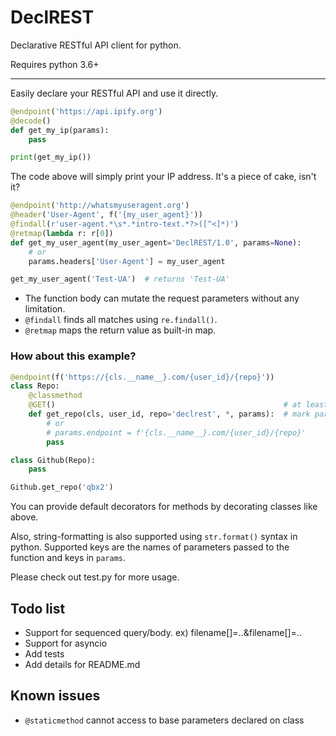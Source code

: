 # DeclREST
Declarative RESTful API client for python.

Requires python 3.6+

---

Easily declare your RESTful API and use it directly.

```python
@endpoint('https://api.ipify.org')
@decode()
def get_my_ip(params):
    pass

print(get_my_ip())
```

The code above will simply print your IP address.
It's a piece of cake, isn't it?

```python
@endpoint('http://whatsmyuseragent.org')
@header('User-Agent', f('{my_user_agent}'))
@findall(r'user-agent.*\s*.*intro-text.*?>([^<]*)')
@retmap(lambda r: r[0])
def get_my_user_agent(my_user_agent='DeclREST/1.0', params=None):
    # or
    params.headers['User-Agent'] = my_user_agent

get_my_user_agent('Test-UA')  # returns 'Test-UA'
```

- The function body can mutate the request parameters without any limitation.
- `@findall` finds all matches using `re.findall()`.
- `@retmap` maps the return value as built-in map.

### How about this example?

```python
@endpoint(f('https://{cls.__name__}.com/{user_id}/{repo}'))
class Repo:
    @classmethod
    @GET()                                                   # at least one DeclREST decorator is required
    def get_repo(cls, user_id, repo='declrest', *, params):  # mark params as keyword argument using *
        # or
        # params.endpoint = f'{cls.__name__}.com/{user_id}/{repo}'
        pass

class Github(Repo):
    pass

Github.get_repo('qbx2')
```

You can provide default decorators for methods by decorating classes like above.

Also, string-formatting is also supported using `str.format()` syntax in python.
Supported keys are the names of parameters passed to the function and keys in `params`.

Please check out test.py for more usage.

## Todo list
- Support for sequenced query/body. ex) filename[]=..&filename[]=..
- Support for asyncio
- Add tests
- Add details for README.md

## Known issues
- `@staticmethod` cannot access to base parameters declared on class
